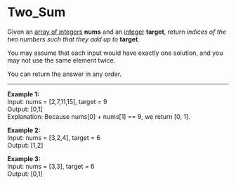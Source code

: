 # Two_Sum

Given an <ins>array of integers</ins> **nums** and an <ins>integer</ins> **target**, return *indices of the two numbers such that they add up to* **target**.

You may assume that each input would have exactly one solution, and you may not use the same element twice.

You can return the answer in any order.

---
**Example 1:**  
Input: nums = [2,7,11,15], target = 9  
Output: [0,1]  
Explanation: Because nums[0] + nums[1] == 9, we return [0, 1].

**Example 2:**  
Input: nums = [3,2,4], target = 6  
Output: [1,2]

**Example 3:**  
Input: nums = [3,3], target = 6  
Output: [0,1]
